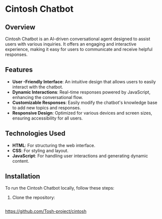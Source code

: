 # Cintosh Chatbot

## Overview
Cintosh Chatbot is an AI-driven conversational agent designed to assist users with various inquiries. It offers an engaging and interactive experience, making it easy for users to communicate and receive helpful responses.

## Features
- **User -Friendly Interface**: An intuitive design that allows users to easily interact with the chatbot.
- **Dynamic Interactions**: Real-time responses powered by JavaScript, enhancing the conversational flow.
- **Customizable Responses**: Easily modify the chatbot's knowledge base to add new topics and responses.
- **Responsive Design**: Optimized for various devices and screen sizes, ensuring accessibility for all users.

## Technologies Used
- **HTML**: For structuring the web interface.
- **CSS**: For styling and layout.
- **JavaScript**: For handling user interactions and generating dynamic content.

## Installation
To run the Cintosh Chatbot locally, follow these steps:
1. Clone the repository:
   ```bash
https://github.com/Tosh-project/cintosh
